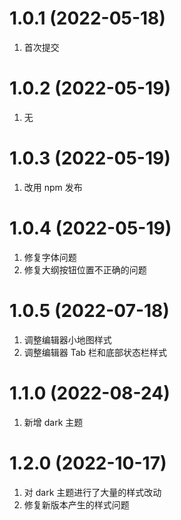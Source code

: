 # 1.0.1 (2022-05-18)
1. 首次提交

# 1.0.2 (2022-05-19)
1. 无

# 1.0.3 (2022-05-19)
1. 改用 npm 发布

# 1.0.4 (2022-05-19)
1. 修复字体问题
2. 修复大纲按钮位置不正确的问题

# 1.0.5 (2022-07-18)
1. 调整编辑器小地图样式
2. 调整编辑器 Tab 栏和底部状态栏样式

# 1.1.0 (2022-08-24)
1. 新增 dark 主题

# 1.2.0 (2022-10-17)
1. 对 dark 主题进行了大量的样式改动
2. 修复新版本产生的样式问题
